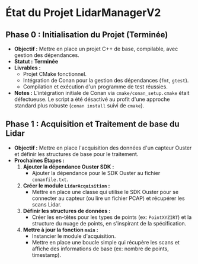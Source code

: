 # État du Projet LidarManagerV2

## Phase 0 : Initialisation du Projet (Terminée)

*   **Objectif :** Mettre en place un projet C++ de base, compilable, avec gestion des dépendances.
*   **Statut :** **Terminée**
*   **Livrables :**
    *   Projet CMake fonctionnel.
    *   Intégration de Conan pour la gestion des dépendances (`fmt`, `gtest`).
    *   Compilation et exécution d'un programme de test réussies.
*   **Notes :** L'intégration initiale de Conan via `cmake/conan_setup.cmake` était défectueuse. Le script a été désactivé au profit d'une approche standard plus robuste (`conan install` suivi de `cmake`).

## Phase 1 : Acquisition et Traitement de base du Lidar

*   **Objectif :** Mettre en place l'acquisition des données d'un capteur Ouster et définir les structures de base pour le traitement.
*   **Prochaines Étapes :**
    1.  **Ajouter la dépendance Ouster SDK :**
        *   Ajouter la dépendance pour le SDK Ouster au fichier `conanfile.txt`.
    2.  **Créer le module `LidarAcquisition` :**
        *   Mettre en place une classe qui utilise le SDK Ouster pour se connecter au capteur (ou lire un fichier PCAP) et récupérer les scans Lidar.
    3.  **Définir les structures de données :**
        *   Créer les en-têtes pour les types de points (ex: `PointXYZIRT`) et la structure du nuage de points, en s'inspirant de la spécification.
    4.  **Mettre à jour la fonction `main` :**
        *   Instancier le module d'acquisition.
        *   Mettre en place une boucle simple qui récupère les scans et affiche des informations de base (ex: nombre de points, timestamp).